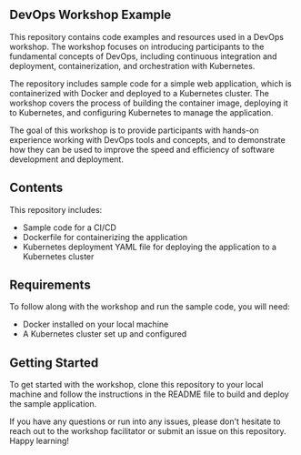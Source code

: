 ## DevOps Workshop Example
This repository contains code examples and resources used in a DevOps workshop. The workshop focuses on introducing participants to the fundamental concepts of DevOps, including continuous integration and deployment, containerization, and orchestration with Kubernetes.

The repository includes sample code for a simple web application, which is containerized with Docker and deployed to a Kubernetes cluster. The workshop covers the process of building the container image, deploying it to Kubernetes, and configuring Kubernetes to manage the application.

The goal of this workshop is to provide participants with hands-on experience working with DevOps tools and concepts, and to demonstrate how they can be used to improve the speed and efficiency of software development and deployment.

## Contents
This repository includes:

- Sample code for a CI/CD
- Dockerfile for containerizing the application
- Kubernetes deployment YAML file for deploying the application to a Kubernetes cluster

## Requirements
To follow along with the workshop and run the sample code, you will need:

- Docker installed on your local machine
- A Kubernetes cluster set up and configured

## Getting Started
To get started with the workshop, clone this repository to your local machine and follow the instructions in the README file to build and deploy the sample application.

If you have any questions or run into any issues, please don't hesitate to reach out to the workshop facilitator or submit an issue on this repository. Happy learning!